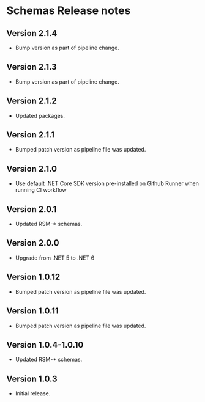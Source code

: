 # Schemas Release notes

## Version 2.1.4

- Bump version as part of pipeline change.

## Version 2.1.3

- Bump version as part of pipeline change.

## Version 2.1.2

- Updated packages.

## Version 2.1.1

- Bumped patch version as pipeline file was updated.

## Version 2.1.0

- Use default .NET Core SDK version pre-installed on Github Runner when running CI workflow

## Version 2.0.1

- Updated RSM-* schemas.

## Version 2.0.0

- Upgrade from .NET 5 to .NET 6

## Version 1.0.12

- Bumped patch version as pipeline file was updated.

## Version 1.0.11

- Bumped patch version as pipeline file was updated.

## Version 1.0.4-1.0.10

- Updated RSM-* schemas.

## Version 1.0.3

- Initial release.
